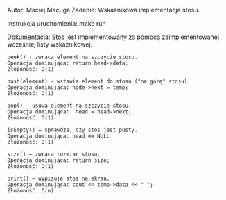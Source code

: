Autor: Maciej Macuga
Zadanie:
    Wskaźnikowa implementacja stosu.

Instrukcja uruchomienia: 
    make run

Dokumentacja:
    Stos jest implementowany za pomocą zaimplementowanej wcześniej listy wskaźnikowej.

    peek() - zwraca element na szczycie stosu.
    Operacja dominująca: return head->data;
    Złożoność: O(1)

    push(element) - wstawia element do stosu ("na górę" stosu).
    Operacja dominująca: node->next = temp;
    Złożoność: O(1)

    pop() – usuwa element na szczycie stosu.
    Operacja dominująca:  head = head->next;
    Złożoność: O(1)

    isEmpty() – sprawdza, czy stos jest pusty.
    Operacja dominująca: head == NULL
    Złożoność: O(1)

    size() – zwraca rozmiar stosu.
    Operacja dominująca: return size;
    Złożoność: O(1)

    print() – wypisuje stos na ekran.
    Operacja dominująca: cout << temp->data << " ";
    Złożoność: O(n)
    